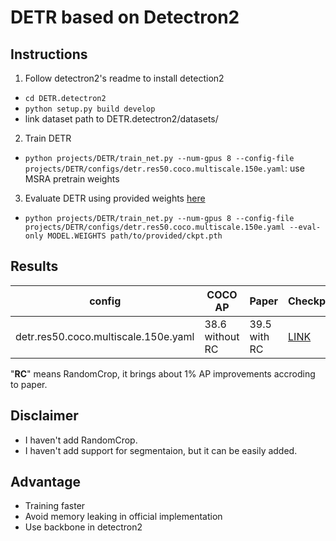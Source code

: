 # DETR based on Detectron2

## Instructions
1. Follow detectron2's readme to install detection2
  * ```cd DETR.detectron2```
  * ```python setup.py build develop```
  * link dataset path to DETR.detectron2/datasets/
2. Train DETR
  * ```python projects/DETR/train_net.py --num-gpus 8 --config-file projects/DETR/configs/detr.res50.coco.multiscale.150e.yaml```: use MSRA pretrain weights
3. Evaluate DETR using provided weights [here](https://drive.google.com/drive/folders/1QxTslMLapXcgsIu36jFJyceY04J9Hk-e?usp=sharing)
  * ```python projects/DETR/train_net.py --num-gpus 8 --config-file projects/DETR/configs/detr.res50.coco.multiscale.150e.yaml --eval-only MODEL.WEIGHTS path/to/provided/ckpt.pth```

## Results

| config                               | COCO AP         | Paper        | Checkpoint |
| ------------------------------------ | --------------- | ------------ | ---------- |
| detr.res50.coco.multiscale.150e.yaml | 38.6 without RC | 39.5 with RC | [LINK](https://drive.google.com/drive/folders/1QxTslMLapXcgsIu36jFJyceY04J9Hk-e?usp=sharing)

"**RC**" means RandomCrop, it brings about 1% AP improvements accroding to paper.


## Disclaimer
* I haven't add RandomCrop.
* I haven't add support for segmentaion, but it can be easily added. 

## Advantage
* Training faster
* Avoid memory leaking in official implementation
* Use backbone in detectron2
